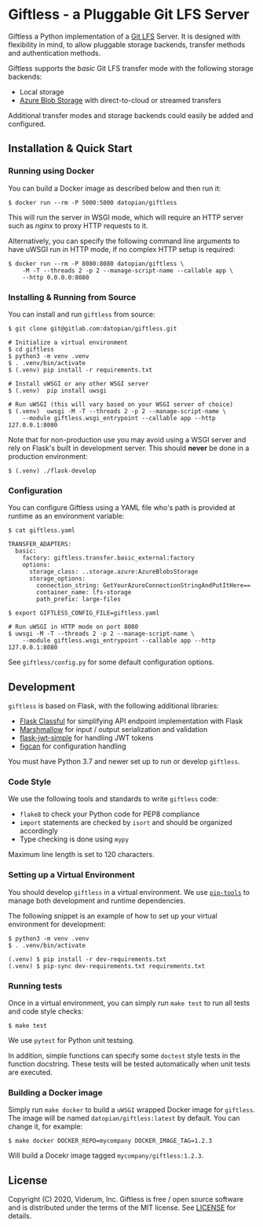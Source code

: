 Giftless - a Pluggable Git LFS Server
=====================================
Giftless a Python implementation of a [Git LFS](1) Server. It is designed 
with flexibility in mind, to allow pluggable storage backends, transfer 
methods and authentication methods. 

Giftless supports the *basic* Git LFS transfer mode with the following 
storage backends:
* Local storage 
* [Azure Blob Storage](https://azure.microsoft.com/en-us/services/storage/blobs/) 
  with direct-to-cloud or streamed transfers 

Additional transfer modes and storage backends could easily be added and
configured.

Installation & Quick Start
--------------------------

### Running using Docker
You can build a Docker image as described below and then run it:

    $ docker run --rm -P 5000:5000 datopian/giftless
    
This will run the server in WSGI mode, which will require an HTTP server 
such as *nginx* to proxy HTTP requests to it. 

Alternatively, you can specify the following command line arguments to 
have uWSGI run in HTTP mode, if no complex HTTP setup is required:

    $ docker run --rm -P 8080:8080 datopian/giftless \
        -M -T --threads 2 -p 2 --manage-script-name --callable app \
        --http 0.0.0.0:8080


### Installing & Running from Source
You can install and run `giftless` from source:

    $ git clone git@gitlab.com:datopian/giftless.git
    
    # Initialize a virtual environment
    $ cd giftless
    $ python3 -m venv .venv
    $ . .venv/bin/activate
    $ (.venv) pip install -r requirements.txt
    
    # Install uWSGI or any other WSGI server
    $ (.venv)  pip install uwsgi
    
    # Run uWSGI (this will vary based on your WSGI server of choice)
    $ (.venv)  uwsgi -M -T --threads 2 -p 2 --manage-script-name \
        --module giftless.wsgi_entrypoint --callable app --http 127.0.0.1:8080
    
Note that for non-production use you may avoid using a WSGI server and rely
on Flask's built in development server. This should **never** be done in a
production environment:

    $ (.venv) ./flask-develop

### Configuration

You can configure Giftless using a YAML file who's path is provided 
at runtime as an environment variable:

    $ cat giftless.yaml
    
    TRANSFER_ADAPTERS:
      basic:
        factory: giftless.transfer.basic_external:factory
        options:
          storage_class: ..storage.azure:AzureBlobsStorage
          storage_options:
            connection_string: GetYourAzureConnectionStringAndPutItHere==
            container_name: lfs-storage
            path_prefix: large-files

    $ export GIFTLESS_CONFIG_FILE=giftless.yaml
    
    # Run uWSGI in HTTP mode on port 8080
    $ uwsgi -M -T --threads 2 -p 2 --manage-script-name \
        --module giftless.wsgi_entrypoint --callable app --http 127.0.0.1:8080

See `giftless/config.py` for some default configuration options. 

Development
-----------
`giftless` is based on Flask, with the following additional libraries:

* [Flask Classful](http://flask-classful.teracy.org/) for simplifying API 
endpoint implementation with Flask
* [Marshmallow](https://marshmallow.readthedocs.io/en/stable/) for 
input / output serialization and validation
* [flask-jwt-simple](https://flask-jwt-simple.readthedocs.io/en/latest/) for 
handling JWT tokens
* [figcan](https://github.com/shoppimon/figcan) for configuration handling

You must have Python 3.7 and newer set up to run or develop `giftless`.

### Code Style
We use the following tools and standards to write `giftless` code:
* `flake8` to check your Python code for PEP8 compliance
* `import` statements are checked by `isort` and should be  organized 
accordingly 
* Type checking is done using `mypy`

Maximum line length is set to 120 characters. 

### Setting up a Virtual Environment
You should develop `giftless` in a virtual environment. We use [`pip-tools`](2)
to manage both development and runtime dependencies. 

The following snippet is an example of how to set up your virtual environment
for development:

    $ python3 -m venv .venv
    $ . .venv/bin/activate
    
    (.venv) $ pip install -r dev-requirements.txt
    (.venv) $ pip-sync dev-requirements.txt requirements.txt

### Running tests
Once in a virtual environment, you can simply run `make test` to run all tests
and code style checks:

    $ make test

We use `pytest` for Python unit testsing. 

In addition, simple functions can specify some `doctest` style tests in the
function docstring. These tests will be tested automatically when unit tests
are executed. 
 
### Building a Docker image
Simply run `make docker` to build a `uWSGI` wrapped Docker image for `giftless`.
The image will be named `datopian/giftless:latest` by default. You can change 
it, for example:

    $ make docker DOCKER_REPO=mycompany DOCKER_IMAGE_TAG=1.2.3

Will build a Docekr image tagged `mycompany/giftless:1.2.3`. 
 
License
-------
Copyright (C) 2020, Viderum, Inc. 
Giftless is free / open source software and is distributed under the terms of 
the MIT license. See [LICENSE](LICENSE) for details.  


 [1]: https://git-lfs.github.com/
